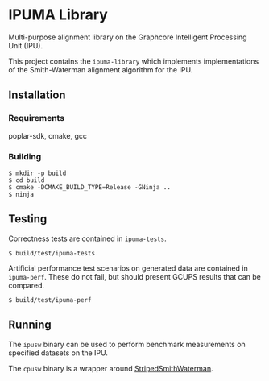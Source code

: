 # IPUMA Library

Multi-purpose alignment library on the Graphcore Intelligent Processing Unit (IPU).

This project contains the `ipuma-library` which implements implementations of the Smith-Waterman alignment algorithm for the IPU.

## Installation

### Requirements

poplar-sdk, cmake, gcc

### Building

```
$ mkdir -p build
$ cd build
$ cmake -DCMAKE_BUILD_TYPE=Release -GNinja ..
$ ninja
```

## Testing

Correctness tests are contained in `ipuma-tests`.

```
$ build/test/ipuma-tests
```

Artificial performance test scenarios on generated data are contained in `ipuma-perf`. These do not fail, but should present GCUPS results that can be compared.

```
$ build/test/ipuma-perf
```

## Running

The `ipusw` binary can be used to perform benchmark measurements on specified datasets on the IPU.

The `cpusw` binary is a wrapper around [StripedSmithWaterman](https://github.com/mengyao/Complete-Striped-Smith-Waterman-Library).